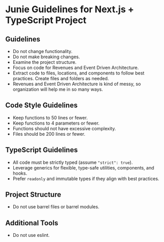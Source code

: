 # Junie Guidelines for Next.js + TypeScript Project

## Guidelines

- Do not change functionality.
- Do not make breaking changes.
- Examine the project structure. 
- Focus on code for Revenues and Event Driven Architecture.
- Extract code to files, locations, and components to follow best practices. Create files and folders as needed.
- Revenues and Event Driven Architecture is kind of messy, so organization will help me in so many ways. 

## Code Style Guidelines

- Keep functions to 50 lines or fewer.
- Keep functions to 4 parameters or fewer.
- Functions should not have excessive complexity.
- Files should be 200 lines or fewer.

## TypeScript Guidelines

- All code must be strictly typed (assume `"strict": true`).
- Leverage generics for flexible, type-safe utilities, components, and hooks.
- Prefer `readonly` and immutable types if they align with best practices.

## Project Structure

- Do not use barrel files or barrel modules. 

## Additional Tools

- Do not use eslint.
